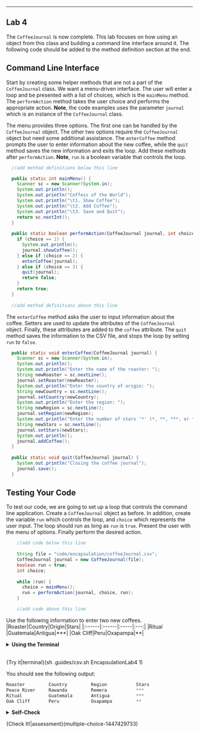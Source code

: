 ----------

## Lab 4

The `CoffeeJournal` is now complete. This lab focuses on how using an object from this class and building a command line interface around it. The following code should be added to the method definition section at the end.

## Command Line Interface

Start by creating some helper methods that are not a part of the `CoffeeJournal` class. We want a menu-driven interface. The user will enter a loop and be presented with a list of choices, which is the `mainMenu` method. The `performAction` method takes the user choice and performs the appropriate action. **Note**, the code examples uses the parameter `journal` which is an instance of the `CoffeeJournal` class.

The menu provides three options. The first one can be handled by the `CoffeeJournal` object. The other two options require the `CoffeeJournal` object but need some additional assistance. The `enterCoffee` method prompts the user to enter information about the new coffee, while the `quit` method saves the new information and exits the loop. Add these methods after `performAction`. **Note**, `run` is a boolean variable that controls the loop.

```java
  //add method definitions below this line

  public static int mainMenu() {
    Scanner sc = new Scanner(System.in);
    System.out.println();
    System.out.println("Coffess of the World");
    System.out.println("\t1. Show Coffee");
    System.out.println("\t2. Add Coffee");
    System.out.println("\t3. Save and Quit");
    return sc.nextInt();
  }
  
  public static boolean performAction(CoffeeJournal journal, int choice) {
    if (choice == 1) {
      System.out.println();
      journal.showCoffee();
    } else if (choice == 2) {
      enterCoffee(journal);
    } else if (choice == 3) {
      quit(journal);
      return false;
    }
    return true;
  }
  
  //add method definitions above this line
```

The `enterCoffee` method asks the user to input information about the coffee. Setters are used to update the attributes of the `CoffeeJournal` object. Finally, these attributes are added to the `coffee` attribute. The `quit` method saves the information to the CSV file, and stops the loop by setting `run` to `false`.

```java
  public static void enterCoffee(CoffeeJournal journal) {
    Scanner sc = new Scanner(System.in);
    System.out.println();
    System.out.println("Enter the name of the roaster: ");
    String newRoaster = sc.nextLine();
    journal.setRoaster(newRoaster);
    System.out.println("Enter the country of origin: ");
    String newCountry = sc.nextLine();
    journal.setCountry(newCountry);
    System.out.println("Enter the region: ");
    String newRegion = sc.nextLine();
    journal.setRegion(newRegion);
    System.out.println("Enter the number of stars '*' (*, **, ***, or ****): ");
    String newStars = sc.nextLine();
    journal.setStars(newStars);
    System.out.println();
    journal.addCoffee();
  }
  
  public static void quit(CoffeeJournal journal) {
    System.out.println("Closing the coffee journal");
    journal.save();
  }
```

## Testing Your Code

To test our code, we are going to set up a loop that controls the command line application. Create a `CoffeeJournal` object as before. In addition, create the variable `run` which controls the loop, and `choice` which represents the user input. The loop should run as long as `run` is `true`. Present the user with the menu of options. Finally perform the desired action.

```java
    //add code below this line
    
    String file = "code/encapsulation/coffeeJournal.csv";
    CoffeeJournal journal = new CoffeeJournal(file);
    boolean run = true;
    int choice;
    
    while (run) {
      choice = mainMenu();
      run = performAction(journal, choice, run);
    }

    //add code above this line
```

Use the following information to enter two new coffees.
|Roaster|Country|Origin|Stars|
|:------|:------|:-----|:---:|
|Ritual |Guatemala|Antigua|\*\*\*|
|Oak Cliff|Peru|Oxapampa|\*\*|

<details>
  <summary><strong>Using the Terminal</strong></summary>
  When using a <code>Scanner</code> object, you must type something in the terminal. That is why there is a terminal below the IDE.
</details><br>

{Try it|terminal}(sh .guides/csv.sh EncapsulationLab4 1)

You should see the following output:

```python
Roaster         Country         Region           Stars
Peace River     Rawanda         Remera           ***
Ritual          Guatemala       Antigua          ***
Oak Cliff       Peru            Oxapampa         **
```

<details>
  <summary><strong>Self-Check</strong></summary>
  This is what your code should look like.
  
  ```java
  import java.io.*;
  import com.opencsv.*;
  import org.apache.commons.lang3.ObjectUtils;
  import java.util.ArrayList;
  import java.util.Scanner;

  //add class definitions below this line

  class CoffeeJournal {
    private String file;
    private String roaster;
    private String country;
    private String region;
    private String stars;
    private ArrayList<String[]> coffee;

    public CoffeeJournal(String f) {
      file = f;
      roaster = "";
      country = "";
      region = "";
      stars = "";
      coffee = loadCoffee();
    }

    private ArrayList<String[]> loadCoffee() {
      ArrayList<String[]> savedCoffee = new ArrayList<String[]>();
      try {
        CSVReader reader = new CSVReader(new FileReader(file));
        for (String[] row : reader) {
          savedCoffee.add(row);
        }
        reader.close();
      } catch (Exception e) {
        System.out.println(e);
      }
      return savedCoffee;
    }

    public void setRoaster(String newRoaster) {
      roaster = newRoaster;
    }

    public void setCountry(String newCountry) {
      country = newCountry;
    }

    public void setRegion(String newRegion) {
      region = newRegion;
    }

    public void setStars(String newStars) {
      stars = newStars;
    }

    public void addCoffee() {
      String[] newCoffee = new String[4];
      newCoffee[0] = roaster;
      newCoffee[1] = country;
      newCoffee[2] = region;
      newCoffee[3] = stars;
      coffee.add(newCoffee);
    }

    public void save() {
      try {
        CSVWriter writer = new CSVWriter(new FileWriter(file));
        for (String[] c : coffee) {
          writer.writeNext(c);
        }
        writer.close();
      } catch (IOException e) {
        System.out.println(e);
      }
    }

    public void showCoffee() {
      if (coffee.size() == 1) {
        System.out.println("Enter a coffee");
      } else {
        for (String[] row : coffee) {
          String info = String.format("%-13s %-13s %-13s %-13s", row[0], row[1], row[2], row[3]);
          System.out.println(info);
        }
      }
    }
  }

  //add class definitions above this line

  public class EncapsulationLab4 {
    public static void main(String[] args) {

      //add code below this line

      String file = "code/encapsulation/coffeeJournal.csv";
      CoffeeJournal journal = new CoffeeJournal(file);
      boolean run = true;
      int choice;

      while (run) {
        choice = mainMenu();
        run = performAction(journal, choice);
      }

      //add code above this line
    }

    //add method definitions below this line
    public static int mainMenu() {
      Scanner sc = new Scanner(System.in);
      System.out.println();
      System.out.println("Coffess of the World");
      System.out.println("\t1. Show Coffee");
      System.out.println("\t2. Add Coffee");
      System.out.println("\t3. Save and Quit");
      return sc.nextInt();
    }

    public static boolean performAction(CoffeeJournal journal, int choice) {
      if (choice == 1) {
        System.out.println();
        journal.showCoffee();
      } else if (choice == 2) {
        enterCoffee(journal);
      } else if (choice == 3) {
        quit(journal);
        return false;
      }
      return true;
    }

    public static void enterCoffee(CoffeeJournal journal) {
      Scanner sc = new Scanner(System.in);
      System.out.println();
      System.out.println("Enter the name of the roaster: ");
      String newRoaster = sc.nextLine();
      journal.setRoaster(newRoaster);
      System.out.println("Enter the country of origin: ");
      String newCountry = sc.nextLine();
      journal.setCountry(newCountry);
      System.out.println("Enter the region: ");
      String newRegion = sc.nextLine();
      journal.setRegion(newRegion);
      System.out.println("Enter the number of stars '*' (*, **, ***, or ****): ");
      String newStars = sc.nextLine();
      journal.setStars(newStars);
      System.out.println();
      journal.addCoffee();
    }

    public static void quit(CoffeeJournal journal) {
      System.out.println("Closing the coffee journal");
      journal.save();
    }

    //add method definitions above this line
  }
  ```
</details>

{Check It!|assessment}(multiple-choice-1447429733)

